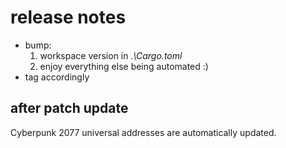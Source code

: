 # release notes

- bump:
  1. workspace version in *.\Cargo.toml*
  2. enjoy everything else being automated :)
- tag accordingly

## after patch update

Cyberpunk 2077 universal addresses are automatically updated.
